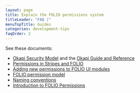 ```yaml
---
layout: page
title: Explain the FOLIO permissions system
titleLeader: "FAQ |"
menuTopTitle: Guides
categories: development-tips
faqOrder: 2
---
```


See these documents:

* [Okapi Security Model](https://github.com/folio-org/okapi/blob/master/doc/security.md)
and the [Okapi Guide and Reference](https://github.com/folio-org/okapi/blob/master/doc/guide.md)
* [Permissions in Stripes and FOLIO](https://github.com/folio-org/stripes-core/blob/master/doc/permissions.md)
* [Adding new permissions to FOLIO UI modules](https://github.com/folio-org/stripes-core/blob/master/doc/adding-permissions.md)
* [FOLIO permission model](https://wiki.folio.org/display/PLATFORM/FOLIO+permission+model)
* [Naming conventions](/guidelines/naming-conventions/)
* [Introduction to FOLIO Permissions](https://wiki.folio.org/display/FOLIOtips/Introduction+to+FOLIO+Permissions)

